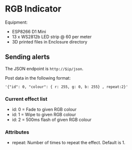 # RGB Indicator

Equipment:
* ESP8266 D1 Mini
* 13 x WS2812b LED strip @ 60 per meter
* 3D printed files in Enclosure directory

## Sending alerts

The JSON endpoint is `http://$ip/json`.

Post data in the following format:
```
'{"id": 0, "colour": { r: 255, g: 0, b: 255} , repeat:2}'
```
### Current effect list

* id: 0 = Fade to given RGB colour
* id: 1 = Wipe to given RGB colour
* id: 2 = 500ms flash of given RGB colour

### Attributes

* repeat: Number of times to repeat the effect. Default is 1.
